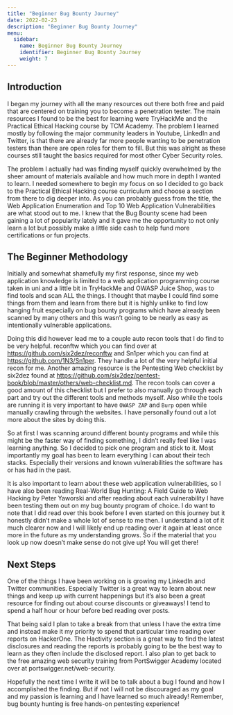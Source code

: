 ```yaml
---
title: "Beginner Bug Bounty Journey"
date: 2022-02-23
description: "Beginner Bug Bounty Journey"
menu:
  sidebar:
    name: Beginner Bug Bounty Journey
    identifier: Beginner Bug Bounty Journey
    weight: 7
---
```


## Introduction

I began my journey with all the many resources out there both free and paid that are centered on training you to become a penetration tester. The main resources I found to be the best for learning were TryHackMe and the Practical Ethical Hacking course by TCM Academy. The problem I learned mostly by following the major community leaders in Youtube, LinkedIn and Twitter, is that there are already far more people wanting to be penetration testers than there are open roles for them to fill. But this was alright as these courses still taught the basics required for most other Cyber Security roles.

The problem I actually had was finding myself quickly overwhelmed by the sheer amount of materials available and how much more in depth I wanted to learn. I needed somewhere to begin my focus on so I decided to go back to the Practical Ethical Hacking course curriculum and choose a section from there to dig deeper into. As you can probably guess from the title, the Web Application Enumeration and Top 10 Web Application Vulnerabilities are what stood out to me. I knew that the Bug Bounty scene had been gaining a lot of popularity lately and it gave me the opportunity to not only learn a lot but possibly make a little side cash to help fund more certifications or fun projects.

## The Beginner Methodology
Initially and somewhat shamefully my first response, since my web application knowledge is limited to a web application programming course taken in uni and a little bit in TryHackMe and OWASP Juice Shop, was to find tools and scan ALL the things. I thought that maybe I could find some things from them and learn from there but it is highly unlike to find low hanging fruit especially on bug bounty programs which have already been scanned by many others and this wasn’t going to be nearly as easy as intentionally vulnerable applications.

Doing this did however lead me to a couple auto recon tools that I do find to be very helpful. reconftw which you can find over at https://github.com/six2dez/reconftw and Sn1per which you can find at https://github.com/1N3/Sn1per. They handle a lot of the very helpful initial recon for me. Another amazing resource is the Pentesting Web checklist by six2dez found at https://github.com/six2dez/pentest-book/blob/master/others/web-checklist.md. The recon tools can cover a good amount of this checklist but I prefer to also manually go through each part and try out the different tools and methods myself. Also while the tools are running it is very important to have `OWASP ZAP` and `Burp` open while manually crawling through the websites. I have personally found out a lot more about the sites by doing this.

So at first I was scanning around different bounty programs and while this might be the faster way of finding something, I didn’t really feel like I was learning anything. So I decided to pick one program and stick to it. Most importantly my goal has been to learn everything I can about their tech stacks. Especially their versions and known vulnerabilities the software has or has had in the past.

It is also important to learn about these web application vulnerabilities, so I have also been reading Real-World Bug Hunting: A Field Guide to Web Hacking by Peter Yaworski and after reading about each vulnerability I have been testing them out on my bug bounty program of choice. I do want to note that I did read over this book before I even started on this journey but it honestly didn’t make a whole lot of sense to me then. I understand a lot of it much clearer now and I will likely end up reading over it again at least once more in the future as my understanding grows. So if the material that you look up now doesn’t make sense do not give up! You will get there!

## Next Steps
One of the things I have been working on is growing my LinkedIn and Twitter communities. Especially Twitter is a great way to learn about new things and keep up with current happenings but it’s also been a great resource for finding out about course discounts or giveaways! I tend to spend a half hour or hour before bed reading over posts.

That being said I plan to take a break from that unless I have the extra time and instead make it my priority to spend that particular time reading over reports on HackerOne. The Hactivity section is a great way to find the latest disclosures and reading the reports is probably going to be the best way to learn as they often include the disclosed report. I also plan to get back to the free amazing web security training from PortSwigger Academy located over at portswigger.net/web-security.

Hopefully the next time I write it will be to talk about a bug I found and how I accomplished the finding. But if not I will not be discouraged as my goal and my passion is learning and I have learned so much already! Remember, bug bounty hunting is free hands-on pentesting experience!
